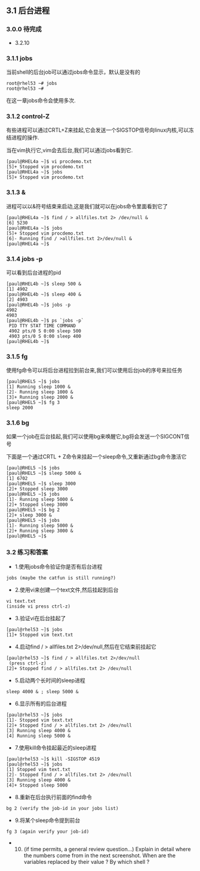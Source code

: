## 3.1 后台进程
### 3.0.0 待完成

* 3.2.10

### 3.1.1 jobs

当前shell的后台job可以通过jobs命令显示，默认是没有的

```
root@rhel53 ~# jobs
root@rhel53 ~#
```

在这一章jobs命令会使用多次.


### 3.1.2 control-Z

有些进程可以通过CRTL+Z来挂起,它会发送一个SIGSTOP信号向linux内核,可以冻结进程的操作.

当在vim执行它,vim会去后台,我们可以通过jobs看到它.

```shell
[paul@RHEL4a ~]$ vi procdemo.txt
[5]+ Stopped vim procdemo.txt
[paul@RHEL4a ~]$ jobs
[5]+ Stopped vim procdemo.txt
```

### 3.1.3 & 

进程可以以&符号结束来启动,这是我们就可以在jobs命令里面看到它了

```
[paul@RHEL4a ~]$ find / > allfiles.txt 2> /dev/null &
[6] 5230
[paul@RHEL4a ~]$ jobs
[5]+ Stopped vim procdemo.txt
[6]- Running find / >allfiles.txt 2>/dev/null &
[paul@RHEL4a ~]$
```

### 3.1.4 jobs -p

可以看到后台进程的pid

```
[paul@RHEL4b ~]$ sleep 500 &
[1] 4902
[paul@RHEL4b ~]$ sleep 400 &
[2] 4903
[paul@RHEL4b ~]$ jobs -p
4902
4903
[paul@RHEL4b ~]$ ps `jobs -p`
 PID TTY STAT TIME COMMAND
 4902 pts/0 S 0:00 sleep 500
 4903 pts/0 S 0:00 sleep 400
[paul@RHEL4b ~]$
```

### 3.1.5 fg

使用fg命令可以将后台进程拉到前台来,我们可以使用后台job的序号来拉任务

```
[paul@RHEL5 ~]$ jobs
[1] Running sleep 1000 &
[2]- Running sleep 1000 &
[3]+ Running sleep 2000 &
[paul@RHEL5 ~]$ fg 3
sleep 2000
```

### 3.1.6 bg

如果一个job在后台挂起,我们可以使用bg来唤醒它,bg将会发送一个SIGCONT信号

下面是一个通过CRTL + Z命令来挂起一个sleep命令,又重新通过bg命令激活它

```
[paul@RHEL5 ~]$ jobs
[paul@RHEL5 ~]$ sleep 5000 &
[1] 6702
[paul@RHEL5 ~]$ sleep 3000
[2]+ Stopped sleep 3000
[paul@RHEL5 ~]$ jobs
[1]- Running sleep 5000 &
[2]+ Stopped sleep 3000
[paul@RHEL5 ~]$ bg 2
[2]+ sleep 3000 &
[paul@RHEL5 ~]$ jobs
[1]- Running sleep 5000 &
[2]+ Running sleep 3000 &
[paul@RHEL5 ~]$ 
```


### 3.2 练习和答案

* 1.使用jobs命令验证你是否有后台进程
```
jobs (maybe the catfun is still running?)
```

* 2.使用vi来创建一个text文件,然后挂起到后台
```
vi text.txt
(inside vi press ctrl-z)
```

* 3.验证vi在后台挂起了
```
[paul@rhel53 ~]$ jobs
[1]+ Stopped vim text.txt
```

* 4.启动find / > allfiles.txt 2>/dev/null,然后在它结束前挂起它
```
[paul@rhel53 ~]$ find / > allfiles.txt 2>/dev/null
 (press ctrl-z)
[2]+ Stopped find / > allfiles.txt 2> /dev/null
```

* 5.启动两个长时间的sleep进程
```
sleep 4000 & ; sleep 5000 &
```

* 6.显示所有的后台进程
```
[paul@rhel53 ~]$ jobs
[1]- Stopped vim text.txt
[2]+ Stopped find / > allfiles.txt 2> /dev/null
[3] Running sleep 4000 &
[4] Running sleep 5000 &
```

* 7.使用kill命令挂起最近的sleep进程
```
[paul@rhel53 ~]$ kill -SIGSTOP 4519
[paul@rhel53 ~]$ jobs
[1] Stopped vim text.txt
[2]- Stopped find / > allfiles.txt 2> /dev/null
[3] Running sleep 4000 &
[4]+ Stopped sleep 5000
```

* 8.重新在后台执行前面的find命令
```
bg 2 (verify the job-id in your jobs list)
```

* 9.将某个sleep命令提到前台
```
fg 3 (again verify your job-id)
```

* 10. (if time permits, a general review question...) Explain in detail where the numbers come
from in the next screenshot. When are the variables replaced by their value ? By which shell ?
